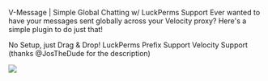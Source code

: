 V-Message | Simple Global Chatting w/ LuckPerms Support
Ever wanted to have your messages sent globally across your Velocity proxy? Here's a simple plugin to do just that!

No Setup, just Drag & Drop!
LuckPerms Prefix Support
Velocity Support
(thanks @JosTheDude for the description)

![](https://forums.papermc.io/attachments/sans-titre-png.293/)